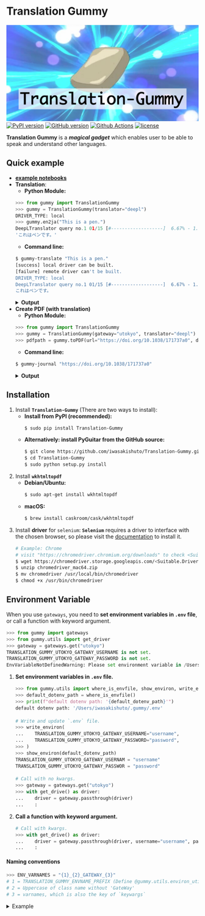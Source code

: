 # Translation Gummy

![header](image/header.png)
[![PyPI version](https://badge.fury.io/py/Translation-Gummy.svg)](https://pypi.org/project/Translation-Gummy/)
[![GitHub version](https://badge.fury.io/gh/iwasakishuto%2FTranslation-Gummy.svg)](https://github.com/iwasakishuto/Translation-Gummy)
[![Github Actions](https://github.com/iwasakishuto/Translation-Gummy/workflows/python-package.yml/badge.svg)](https://github.com/iwasakishuto/Translation-Gummy/actions)
[![license](https://img.shields.io/github/license/mashape/apistatus.svg?maxAge=2592000)](https://github.com/iwasakishuto/Kerasy/blob/gh-pages/LICENSE)

**Translation Gummy** is a **_magical gadget_** which enables user to be able to speak and understand other languages.

## Quick example

- **[example notebooks](https://nbviewer.jupyter.org/github/iwasakishuto/Translation-Gummy/blob/master/examples/)**
- **Translation**:
    - **Python Module:**
    ```python
    >>> from gummy import TranslationGummy
    >>> gummy = TranslationGummy(translator="deepl")
    DRIVER_TYPE: local
    >>> gummy.en2ja("This is a pen.")
    DeepLTranslator query no.1 01/15 [#-------------------]  6.67% - 1.091[s]
    'これはペンです。'
    ```
    - **Command line:**
    ```sh
    $ gummy-translate "This is a pen."
    [success] local driver can be built.
    [failure] remote driver can't be built.
    DRIVER_TYPE: local
    DeepLTranslator query no.1 01/15 [#-------------------]  6.67% - 1.096[s]
    これはペンです。
    ```
    <details>
      <summary><b>Output</b></summary>  
      <img src="image/demo.gummy-translate.gif" alt="gummy-translate">
    </details>
- **Create PDF (with translation)**
    - **Python Module:**
    ```python
    >>> from gummy import TranslationGummy
    >>> gummy = TranslationGummy(gateway="utokyo", translator="deepl")
    >>> pdfpath = gummy.toPDF(url="https://doi.org/10.1038/171737a0", delete_html=True)
    ```
    - **Command line:**
    ```sh
    $ gummy-journal "https://doi.org/10.1038/171737a0"
    ```
    <details>
      <summary><b>Output</b></summary>  
      <img src="image/demo.gummy-journal.gif" alt="gummy-journal">
    </details>

## Installation

1. Install **`Translation-Gummy`** (There are two ways to install):
    - **Install from PyPI (recommended):**
        ```sh
        $ sudo pip install Translation-Gummy
        ```
   - **Alternatively: install PyGuitar from the GitHub source:**
       ```sh
       $ git clone https://github.com/iwasakishuto/Translation-Gummy.git
       $ cd Translation-Gummy
       $ sudo python setup.py install
       ```
2. Install **`wkhtmltopdf`**
   - **Debian/Ubuntu:**
        ```sh
        $ sudo apt-get install wkhtmltopdf
        ```
    - **macOS:**
        ```sh
        $ brew install caskroom/cask/wkhtmltopdf
        ```
3. Install **driver** for `selenium`:
**`Selenium`** requires a driver to interface with the chosen browser, so please visit the [documentation](https://selenium-python.readthedocs.io/installation.html#drivers) to install it.
    ```sh
    # Example: Chrome
    # visit "https://chromedriver.chromium.org/downloads" to check <Suitable.Driver.Version> for your chrome.
    $ wget https://chromedriver.storage.googleapis.com/<Suitable.Driver.Version>/chromedriver_mac64.zip
    $ unzip chromedriver_mac64.zip
    $ mv chromedriver /usr/local/bin/chromedriver
    $ chmod +x /usr/bin/chromedriver
    ```

## Environment Variable

When you use `gateways`, you need to **set environment variables in `.env` file**, or call a function with keyword argument.

```python
>>> from gummy import gateways
>>> from gummy.utils import get_driver
>>> gateway = gateways.get("utokyo")
TRANSLATION_GUMMY_UTOKYO_GATEWAY_USERNAME is not set.
TRANSLATION_GUMMY_UTOKYO_GATEWAY_PASSWORD is not set.
EnvVariableNotDefinedWarning: Please set environment variable in /Users/iwasakishuto/.gummy/.env
```

1. **Set environment variables in `.env` file.**
    ```python
    >>> from gummy.utils import where_is_envfile, show_environ, write_environ, read_environ
    >>> default_dotenv_path = where_is_envfile()
    >>> print(f"default dotenv path: '{default_dotenv_path}'")
    default dotenv path: '/Users/iwasakishuto/.gummy/.env'

    # Write and update `.env` file.
    >>> write_environ(
    ...    TRANSLATION_GUMMY_UTOKYO_GATEWAY_USERNAME="username",
    ...    TRANSLATION_GUMMY_UTOKYO_GATEWAY_PASSWORD="password",
    >>> )
    >>> show_environ(default_dotenv_path)
    TRANSLATION_GUMMY_UTOKYO_GATEWAY_USERNAM = "username"
    TRANSLATION_GUMMY_UTOKYO_GATEWAY_PASSWOR = "password"

    # Call with no kwargs.
    >>> gateway = gateways.get("utokyo")
    >>> with get_drive() as driver:
    ...    driver = gateway.passthrough(driver)
    ...    :
    ```
2. **Call a function with keyword argument.**
    ```python
    # Call with kwargs.
    >>> with get_drive() as driver:
    ...    driver = gateway.passthrough(driver, username="username", password="password")
    ...    :
    ```

#### Naming conventions

```python
>>> ENV_VARNAMES = "{1}_{2}_GATEWAY_{3}"
# 1 = TRANSLATION_GUMMY_ENVNAME_PREFIX (Define @gummy.utils.environ_utils.py)
# 2 = Uppercase of class name without 'GateWay'
# 3 = varnames, which is also the key of `keywargs`
```

<details>
    <summary>Example</summary>  

```python
# ==============================================================================
# @gummy.utils.environ_utils.py
TRANSLATION_GUMMY_ENVNAME_PREFIX = "TRANSLATION_GUMMY"
# @gummy.gateways.py
class GummyAbstGateWay(metaclass=ABCMeta):
   def __init__(self, url=None, verbose=1, env_varnames=[], dotenv_path=DOTENV_PATH):
        self.env_varnames = [
            TRANSLATION_GUMMY_ENVNAME_PREFIX + "_" + \
            self.__class__.__name__.replace('GateWay', '').upper() + "_" + \
            "GATEWAY_" + \
            v.upper() for v in env_varnames
        ]
# ==============================================================================
>>> from gummy.gateways import GummyAbstGateWay
>>> class Hoge(GummyAbstGateWay):
...     def __init__():
...         super().__init__(env_varnames=["username"])

>>> hoge = Hoge()
>>> hoge.envvarnames = ["{1}_{2}_GATEWAY_{3}"]
# 1 = TRANSLATION_GUMMY_ENVNAME_PREFIX = "TRANSLATION_GUMMY"
# 2 = HOGE (= Hoge.upper())
# 3 = USERNAME (= username.upper())
```

</details>